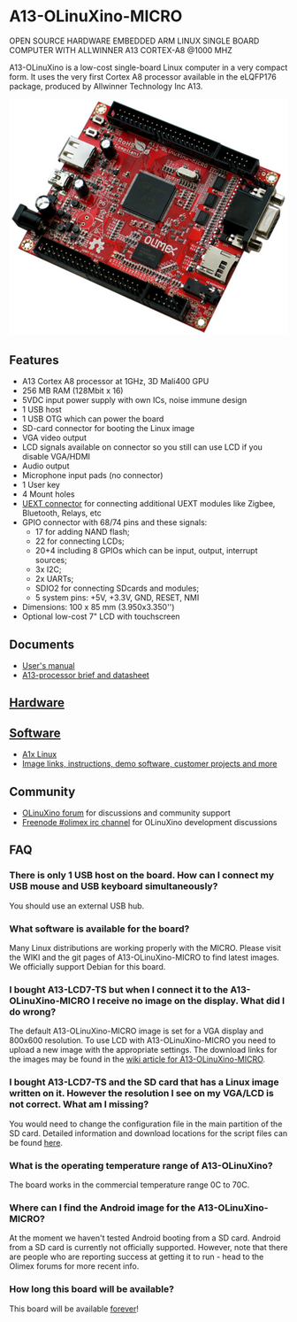 # A13-OLinuXino-MICRO

OPEN SOURCE HARDWARE EMBEDDED ARM LINUX SINGLE BOARD COMPUTER WITH ALLWINNER A13 CORTEX-A8 @1000 MHZ

A13-OLinuXino is a low-cost single-board Linux computer in a very compact form.
It uses the very first Cortex A8 processor available in the eLQFP176 package, produced by Allwinner Technology Inc A13.

![A13-OLinuXino-MICRO Top](doc/images/A13-OLinuXino-MICRO-1.jpg "A13-OLinuXino-MICRO Top View")

## Features

- A13 Cortex A8 processor at 1GHz, 3D Mali400 GPU
- 256 MB RAM (128Mbit x 16)
- 5VDC input power supply with own ICs, noise immune design
- 1 USB host
- 1 USB OTG which can power the board
- SD-card connector for booting the Linux image
- VGA video output
- LCD signals available on connector so you still can use LCD if you disable VGA/HDMI
- Audio output
- Microphone input pads (no connector)
- 1 User key
- 4 Mount holes
- [UEXT connector](https://www.olimex.com/Products/Modules/UEXT) for connecting additional UEXT modules like Zigbee, Bluetooth, Relays, etc
- GPIO connector with 68/74 pins and these signals:
  - 17 for adding NAND flash;
  - 22 for connecting LCDs;
  - 20+4 including 8 GPIOs which can be input, output, interrupt sources;
  - 3x I2C;
  - 2x UARTs;
  - SDIO2 for connecting SDcards and modules;
  - 5 system pins: +5V, +3.3V, GND, RESET, NMI
- Dimensions: 100 x 85 mm (3.950x3.350'')
- Optional low-cost 7" LCD with touchscreen

## Documents

- [User's manual](doc/manuals/A13-OLINUXINO-MICRO.pdf)
- [A13-processor brief and datasheet](doc/A13-Brief.pdf)

## [Hardware](.)

## [Software](../../SOFTWARE/A13)

- [A1x Linux](http://linux-sunxi.org)
- [Image links, instructions, demo software, customer projects and more](https://www.olimex.com/wiki/A13-OLinuXino-MICRO)

## Community

- [OLinuXino forum](https://www.olimex.com/forum) for discussions and community support
- [Freenode #olimex irc channel](http://webchat.freenode.net/?channels=olimex) for OLinuXino development discussions

## FAQ

### There is only 1 USB host on the board. How can I connect my USB mouse and USB keyboard simultaneously?

You should use an external USB hub.

### What software is available for the board?

Many Linux distributions are working properly with the MICRO.
Please visit the WIKI and the git pages of A13-OLinuXino-MICRO to find latest images.
We officially support Debian for this board.

### I bought A13-LCD7-TS but when I connect it to the A13-OLinuXino-MICRO I receive no image on the display. What did I do wrong?

The default A13-OLinuXino-MICRO image is set for a VGA display and 800x600 resolution.
To use LCD with A13-OLinuXino-MICRO you need to upload a new image with the appropriate settings.
The download links for the images may be found in the [wiki article for A13-OLinuXino-MICRO](https://www.olimex.com/wiki/A13-OLinuXino).

### I bought A13-LCD7-TS and the SD card that has a Linux image written on it. However the resolution I see on my VGA/LCD is not correct. What am I missing?

You would need to change the configuration file in the main partition of the SD card.
Detailed information and download locations for the script files can be found [here](https://www.olimex.com/wiki/index.php?title=Configuration_of_hardware_in_the_debian_image).

### What is the operating temperature range of A13-OLinuXino?

The board works in the commercial temperature range 0C to 70C.

### Where can I find the Android image for the A13-OLinuXino-MICRO?

At the moment we haven't tested Android booting from a SD card.
Android from a SD card is currently not officially supported.
However, note that there are people who are reporting success at getting it to run - head to the Olimex forums for more recent info.

### How long this board will be available?

This board will be available [forever](https://olimex.wordpress.com/2014/11/27/how-long-olinuxino-with-allwinner-socs-will-be-produced-again-now-we-know-the-answer-forever)!